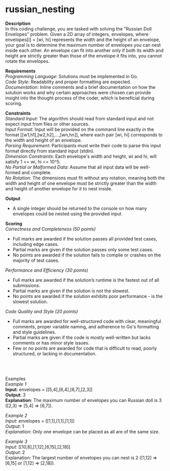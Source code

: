 # russian_nesting

**Description** </br>
In this coding challenge, you are tasked with solving the "Russian Doll Envelopes" problem. Given a 2D array of integers, envelopes, where envelopes[i] = [wi, hi] represents the width and the height of an envelope, your goal is to determine the maximum number of envelopes you can nest inside each other. An envelope can fit into another only if both its width and height are strictly greater than those of the envelope it fits into, you cannot rotate the envelopes.

**Requirements** </br>
*Programming Language*: Solutions must be implemented in Go. </br>
*Code Style*: Readability and proper formatting are expected. </br>
*Documentation*: Inline comments and a brief documentation on how the solution works and why certain approaches were chosen can provide insight into the thought process of the coder, which is beneficial during scoring. </br>

**Constraints** </br>
*Standard Input*: The algorithm should read from standard input and not expect input from files or other sources. </br>
*Input Format*: Input will be provided on the command line exactly in the format [[w1,h1],[w2,h2],...,[wn,hn]], where each pair [wi, hi] corresponds to the width and height of an envelope. </br>
*Parsing Requirement*: Participants must write their code to parse this input format directly from standard input (stdin). </br>
*Dimension Constraints*: Each envelope's width and height, wi and hi, will satisfy 1 <= wi, hi <= 10^5. </br>
*No Partial or Malformed Data*: Assume that all input data will be well-formed and complete. </br>
*No Rotation*: The dimensions must fit without any rotation, meaning both the width and height of one envelope must be strictly greater than the width and height of another envelope for it to nest inside.

**Output**
* A single integer should be returned to the console on how many envelopes could be nested using the provided input  </br>

**Scoring**</br>
*Correctness and Completeness (50 points)* </br>
* Full marks are awarded if the solution passes all provided test cases, including edge cases. </br>
* Partial marks are given if the solution passes only some test cases. </br>
* No points are awarded if the solution fails to compile or crashes on the majority of test cases. </br>

*Performance and Efficiency (30 points)* </br>
* Full marks are awarded if the solution’s runtime is the fastest out of all submissions. </br>
* Partial marks are given if the solution is not the slowest. </br>
* No points are awarded if the solution exhibits poor performance - is the slowest solution. </br>

*Code Quality and Style (20 points)* </br>
* Full marks are awarded for well-structured code with clear, meaningful comments, proper variable naming, and adherence to Go's formatting and style guidelines. </br>
* Partial marks are given if the code is mostly well-written but lacks comments or has minor style issues. </br>
* Few or no points are awarded for code that is difficult to read, poorly structured, or lacking in documentation. </br>

 </br>
  </br>

Examples </br>
_Example 1_ </br>
**Input**: envelopes = [[5,4],[6,4],[6,7],[2,3]] </br>
**Output**: 3 </br>
**Explanation**: The maximum number of envelopes you can Russian doll is 3 ([2,3] => [5,4] => [6,7]). </br>


_Example 2_ </br>
*Input*: envelopes = [[1,1],[1,1],[1,1]] </br>
*Output*: 1 </br>
*Explanation*: Only one envelope can be placed as all are of the same size. </br>

_Example 3_ </br>
*Input*: [[10,8],[1,12],[6,15],[2,18]] </br>
*Output*: 2 </br>
Explanation: The largest number of envelopes you can nest is 2 ([1,12] => [6,15] or [1,12] => [2,18]). </br>
